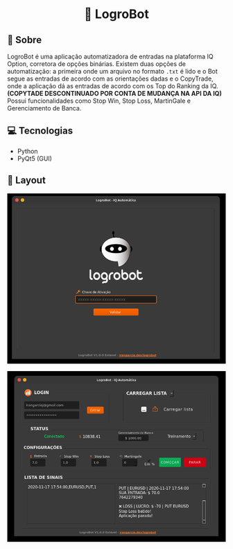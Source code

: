 <h1 align="center"> 
🤖 LogroBot</h1>

## 📃 Sobre

LogroBot é uma aplicação automatizadora de entradas na plataforma IQ Option, corretora de opções binárias. Existem duas opções de automatização: a primeira onde um arquivo no formato ```.txt``` é lido e o Bot segue as entradas de acordo com as orientações dadas e o CopyTrade, onde a aplicação dá as entradas de acordo com os Top do Ranking da IQ. **(COPYTADE DESCONTINUADO POR CONTA DE MUDANÇA NA API DA IQ)** Possui funcionalidades como Stop Win, Stop Loss, MartinGale e Gerenciamento de Banca.

## 💻 Tecnologias

- Python
- PyQt5 (GUI)

## 🎨 Layout

![Área de Acesso](img/key-area.png)

![Foto da Aplicação](img/app.png)